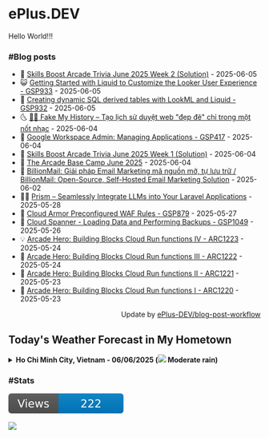 # ePlus.DEV

Hello World!!!

### #Blog posts

- 🧰 [Skills Boost Arcade Trivia June 2025 Week 2 &lpar;Solution&rpar;](https://eplus.dev/skills-boost-arcade-trivia-june-2025-week-2-solution) - 2025-06-05 
- 😺 [Getting Started with Liquid to Customize the Looker User Experience - GSP933](https://eplus.dev/getting-started-with-liquid-to-customize-the-looker-user-experience-gsp933) - 2025-06-05 
- 🗽 [Creating dynamic SQL derived tables with LookML and Liquid - GSP932](https://eplus.dev/creating-dynamic-sql-derived-tables-with-lookml-and-liquid-gsp932) - 2025-06-05 
- 🌜 [🕵️‍♂️ Fake My History – Tạo lịch sử duyệt web &quot;đẹp đẽ&quot; chỉ trong một nốt nhạc](https://eplus.dev/fake-my-history-tao-lich-su-duyet-web-dep-de-chi-trong-mot-not-nhac) - 2025-06-04 
- 📝 [Google Workspace Admin: Managing Applications - GSP417](https://eplus.dev/google-workspace-admin-managing-applications-gsp417) - 2025-06-04 
- 🚀 [Skills Boost Arcade Trivia June 2025 Week 1 &lpar;Solution&rpar;](https://eplus.dev/skills-boost-arcade-trivia-june-2025-week-1-solution) - 2025-06-04 
- 💼 [The Arcade Base Camp June 2025](https://eplus.dev/the-arcade-base-camp-june-2025) - 2025-06-04 
- 🦣 [BillionMail: Giải pháp Email Marketing mã nguồn mở, tự lưu trữ / BillionMail: Open-Source, Self-Hosted Email Marketing Solution](https://eplus.dev/billionmail-giai-phap-email-marketing-ma-nguon-mo-tu-luu-tru-billionmail-open-source-self-hosted-email-marketing-solution) - 2025-06-02 
- 👨‍🏫 [Prism – Seamlessly Integrate LLMs into Your Laravel Applications](https://eplus.dev/prism-seamlessly-integrate-llms-into-your-laravel-applications) - 2025-05-28 
- 🔭 [Cloud Armor Preconfigured WAF Rules - GSP879](https://eplus.dev/cloud-armor-preconfigured-waf-rules-gsp879) - 2025-05-27 
- 🤡 [Cloud Spanner - Loading Data and Performing Backups - GSP1049](https://eplus.dev/cloud-spanner-loading-data-and-performing-backups-gsp1049) - 2025-05-26 
- 💡 [Arcade Hero: Building Blocks Cloud Run functions IV - ARC1223](https://eplus.dev/arcade-hero-building-blocks-cloud-run-functions-iv-arc1223) - 2025-05-24 
- 🦣 [Arcade Hero: Building Blocks Cloud Run functions III - ARC1222](https://eplus.dev/arcade-hero-building-blocks-cloud-run-functions-iii-arc1222) - 2025-05-24 
- 💪 [Arcade Hero: Building Blocks Cloud Run functions II - ARC1221](https://eplus.dev/arcade-hero-building-blocks-cloud-run-functions-ii-arc1221) - 2025-05-23 
- 🤡 [Arcade Hero: Building Blocks Cloud Run functions I - ARC1220](https://eplus.dev/arcade-hero-building-blocks-cloud-run-functions-i-arc1220) - 2025-05-23 


<div align="right">
    Update by <a target="_blank" href="https://github.com/ePlus-DEV/blog-post-workflow">ePlus-DEV/blog-post-workflow</a>
</div>


## Today's Weather Forecast in My Hometown



<details>
    <summary><b>Ho Chi Minh City, Vietnam - 06/06/2025 (<img src="https://cdn.weatherapi.com/weather/64x64/day/302.png" width="25" /> Moderate rain)</b>
    </summary>

    
<table>
    <tr>
        <th>Hour</th>
        <td>00:00</td><td>01:00</td><td>02:00</td><td>03:00</td><td>04:00</td><td>05:00</td><td>06:00</td><td>07:00</td><td>08:00</td><td>09:00</td><td>10:00</td><td>11:00</td><td>12:00</td><td>13:00</td><td>14:00</td><td>15:00</td><td>16:00</td><td>17:00</td><td>18:00</td><td>19:00</td><td>20:00</td><td>21:00</td><td>22:00</td><td>23:00</td>
    </tr>
    <tr>
        <th>Weather</th>
        <td><img src="https://cdn.weatherapi.com/weather/64x64/night/176.png"></img></td><td><img src="https://cdn.weatherapi.com/weather/64x64/night/176.png"></img></td><td><img src="https://cdn.weatherapi.com/weather/64x64/night/353.png"></img></td><td><img src="https://cdn.weatherapi.com/weather/64x64/night/353.png"></img></td><td><img src="https://cdn.weatherapi.com/weather/64x64/night/113.png"></img></td><td><img src="https://cdn.weatherapi.com/weather/64x64/night/176.png"></img></td><td><img src="https://cdn.weatherapi.com/weather/64x64/day/176.png"></img></td><td><img src="https://cdn.weatherapi.com/weather/64x64/day/176.png"></img></td><td><img src="https://cdn.weatherapi.com/weather/64x64/day/176.png"></img></td><td><img src="https://cdn.weatherapi.com/weather/64x64/day/176.png"></img></td><td><img src="https://cdn.weatherapi.com/weather/64x64/day/176.png"></img></td><td><img src="https://cdn.weatherapi.com/weather/64x64/day/353.png"></img></td><td><img src="https://cdn.weatherapi.com/weather/64x64/day/119.png"></img></td><td><img src="https://cdn.weatherapi.com/weather/64x64/day/353.png"></img></td><td><img src="https://cdn.weatherapi.com/weather/64x64/day/122.png"></img></td><td><img src="https://cdn.weatherapi.com/weather/64x64/day/176.png"></img></td><td><img src="https://cdn.weatherapi.com/weather/64x64/day/116.png"></img></td><td><img src="https://cdn.weatherapi.com/weather/64x64/day/116.png"></img></td><td><img src="https://cdn.weatherapi.com/weather/64x64/day/116.png"></img></td><td><img src="https://cdn.weatherapi.com/weather/64x64/night/116.png"></img></td><td><img src="https://cdn.weatherapi.com/weather/64x64/night/116.png"></img></td><td><img src="https://cdn.weatherapi.com/weather/64x64/night/116.png"></img></td><td><img src="https://cdn.weatherapi.com/weather/64x64/night/116.png"></img></td><td><img src="https://cdn.weatherapi.com/weather/64x64/night/116.png"></img></td>
    </tr>
    <tr>
        <th>Condition</th>
        <td width="200px">Patchy rain nearby</td><td width="200px">Patchy rain nearby</td><td width="200px">Light rain shower</td><td width="200px">Light rain shower</td><td width="200px">Clear </td><td width="200px">Patchy rain nearby</td><td width="200px">Patchy rain nearby</td><td width="200px">Patchy rain nearby</td><td width="200px">Patchy rain nearby</td><td width="200px">Patchy rain nearby</td><td width="200px">Patchy rain nearby</td><td width="200px">Light rain shower</td><td width="200px">Cloudy </td><td width="200px">Light rain shower</td><td width="200px">Overcast </td><td width="200px">Patchy rain nearby</td><td width="200px">Partly Cloudy </td><td width="200px">Partly Cloudy </td><td width="200px">Partly Cloudy </td><td width="200px">Partly Cloudy </td><td width="200px">Partly Cloudy </td><td width="200px">Partly Cloudy </td><td width="200px">Partly Cloudy </td><td width="200px">Partly Cloudy </td>
    </tr>
    <tr>
        <th>Temperature</th>
        <td>27.8 °C</td><td>27.3 °C</td><td>26.5 °C</td><td>26.3 °C</td><td>26.4 °C</td><td>26.1 °C</td><td>26.3 °C</td><td>27.6 °C</td><td>29.3 °C</td><td>31.1 °C</td><td>32.5 °C</td><td>31.2 °C</td><td>34.4 °C</td><td>34.7 °C</td><td>33.6 °C</td><td>32.5 °C</td><td>31.6 °C</td><td>31.8 °C</td><td>31 °C</td><td>30.4 °C</td><td>29.5 °C</td><td>28.7 °C</td><td>28.2 °C</td><td>27.9 °C</td>
    </tr>
    <tr>
        <th>Wind</th>
        <td>12.2 kph</td><td>11.9 kph</td><td>11.5 kph</td><td>9.7 kph</td><td>6.8 kph</td><td>7.2 kph</td><td>6.1 kph</td><td>9 kph</td><td>11.9 kph</td><td>14 kph</td><td>14.4 kph</td><td>15.1 kph</td><td>14.8 kph</td><td>15.1 kph</td><td>13.3 kph</td><td>14.8 kph</td><td>18 kph</td><td>17.3 kph</td><td>16.6 kph</td><td>17.6 kph</td><td>18 kph</td><td>16.9 kph</td><td>16.2 kph</td><td>14.8 kph</td>
    </tr>
</table>


<div align="right">
    Updated at: 2025-06-06T04:56:46Z - by <a target="_blank"
        href="https://github.com/ePlus-DEV/weather-forecast">ePlus-DEV/weather-forecast</a>
</div>
</details>


### #Stats

[![Image of counter](https://github.com/ePlus-DEV/view-counter/blob/main/svg/685088620/badge.svg)](https://github.com/ePlus-DEV/view-counter/blob/main/readme/685088620/week.md)

![](https://komarev.com/ghpvc/?username=ePlus-DEV&style=for-the-badge)
